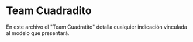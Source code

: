 # Team Cuadradito
En este archivo el "Team Cuadratito" detalla cualquier indicación vinculada al modelo que presentará.
